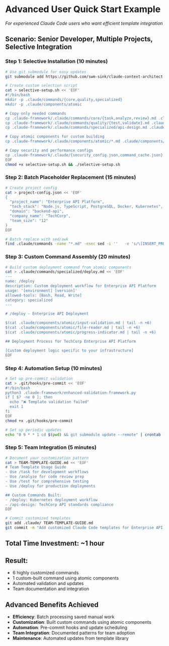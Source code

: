 # Advanced User Quick Start Example
*For experienced Claude Code users who want efficient template integration*

## Scenario: Senior Developer, Multiple Projects, Selective Integration

### Step 1: Selective Installation (10 minutes)
```bash
# Use git submodule for easy updates
git submodule add https://github.com/swm-sink/claude-context-architect .claude-framework

# Create custom selection script
cat > selective-setup.sh << 'EOF'
#!/bin/bash
mkdir -p .claude/commands/{core,quality,specialized}
mkdir -p .claude/components/atomic

# Copy only needed commands
cp .claude-framework/.claude/commands/core/{task,analyze,review}.md .claude/commands/core/
cp .claude-framework/.claude/commands/quality/{test,validate}.md .claude/commands/quality/
cp .claude-framework/.claude/commands/specialized/api-design.md .claude/commands/specialized/

# Copy atomic components for custom building
cp .claude-framework/.claude/components/atomic/*.md .claude/components/atomic/

# Copy security and performance configs
cp .claude-framework/.claude/{security_config.json,command_cache.json} .claude/
EOF
chmod +x selective-setup.sh && ./selective-setup.sh
```

### Step 2: Batch Placeholder Replacement (15 minutes)
```bash
# Create project config
cat > project-config.json << 'EOF'
{
  "project_name": "Enterprise API Platform",
  "tech_stack": "Node.js, TypeScript, PostgreSQL, Docker, Kubernetes",
  "domain": "backend-api",
  "company_name": "TechCorp",
  "team_size": "12"
}
EOF

# Batch replace with sed/awk
find .claude/commands -name "*.md" -exec sed -i ''   -e 's/\[INSERT_PROJECT_NAME\]/Enterprise API Platform/g'   -e 's/\[INSERT_TECH_STACK\]/Node.js, TypeScript, PostgreSQL, Docker, K8s/g'   -e 's/\[INSERT_DOMAIN\]/backend-api/g'   -e 's/\[INSERT_COMPANY_NAME\]/TechCorp/g'   -e 's/\[INSERT_TEAM_SIZE\]/12/g' {} \;
```

### Step 3: Custom Command Assembly (20 minutes)
```bash
# Build custom deployment command from atomic components
cat > .claude/commands/specialized/deploy.md << 'EOF'
---
name: /deploy
description: Custom deployment workflow for Enterprise API Platform
usage: '[environment] [version]'
allowed-tools: [Bash, Read, Write]
category: specialized
---

# /deploy - Enterprise API Deployment

$(cat .claude/components/atomic/input-validation.md | tail -n +6)
$(cat .claude/components/atomic/file-reader.md | tail -n +6)
$(cat .claude/components/atomic/progress-indicator.md | tail -n +6)

## Deployment Process for TechCorp Enterprise API Platform

[Custom deployment logic specific to your infrastructure]
EOF
```

### Step 4: Automation Setup (10 minutes)
```bash
# Set up pre-commit validation
cat > .git/hooks/pre-commit << 'EOF'
#!/bin/bash
python3 .claude-framework/enhanced-validation-framework.py
if [ $? -ne 0 ]; then
  echo "❌ Template validation failed"
  exit 1
fi
EOF
chmod +x .git/hooks/pre-commit

# Set up periodic updates
echo "0 9 * * 1 cd $(pwd) && git submodule update --remote" | crontab -
```

### Step 5: Team Integration (5 minutes)
```bash
# Document your customization pattern
cat > TEAM-TEMPLATE-GUIDE.md << 'EOF'
# Team Template Usage Guide
- Use /task for development workflows
- Use /analyze for code review prep
- Use /test for comprehensive testing
- Use /deploy for production deployments

## Custom Commands Built:
- /deploy: Kubernetes deployment workflow
- /api-design: TechCorp API standards compliance
EOF

# Commit customized templates
git add .claude/ TEAM-TEMPLATE-GUIDE.md
git commit -m "Add customized Claude Code templates for Enterprise API Platform"
```

## Total Time Investment: ~1 hour
## Result: 
- 6 highly customized commands
- 1 custom-built command using atomic components  
- Automated validation and updates
- Team documentation and integration

## Advanced Benefits Achieved
- **Efficiency**: Batch processing saved manual work
- **Customization**: Built custom commands using atomic components
- **Automation**: Pre-commit hooks and update scheduling
- **Team Integration**: Documented patterns for team adoption
- **Maintenance**: Automated updates from template library
